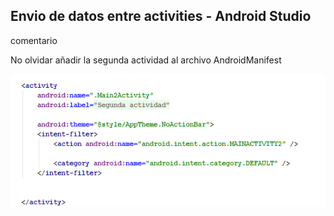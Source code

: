 <h2>Envio de datos entre activities -  Android Studio</h2>

<p>comentario</p>
<p> No olvidar añadir la segunda actividad  al archivo AndroidManifest</p>


![alt text](https://github.com/muqui/EnviarDatosEntreActivities/blob/master/app/manifest.png)
